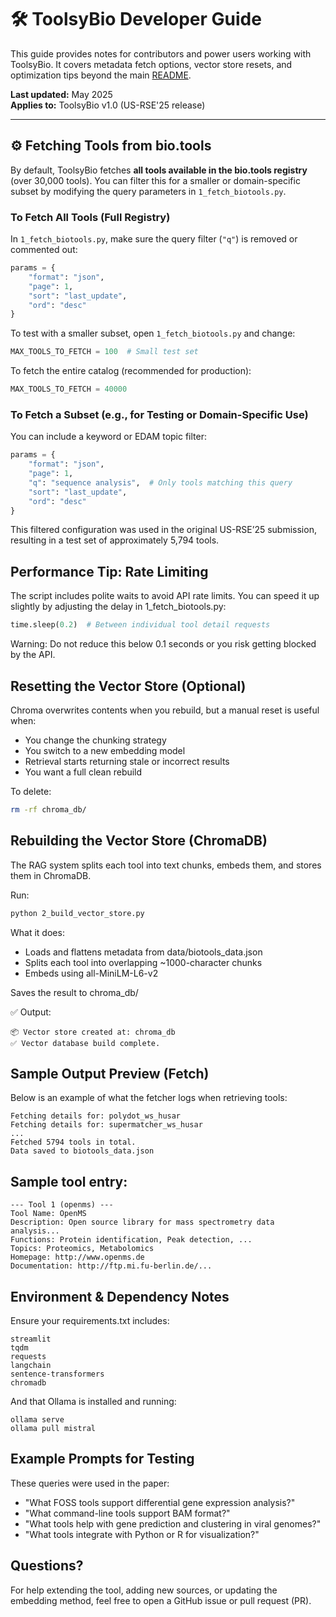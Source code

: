 # 🛠️ ToolsyBio Developer Guide

This guide provides notes for contributors and power users working with ToolsyBio. It covers metadata fetch options, vector store resets, and optimization tips beyond the main [README](../README.md).

**Last updated:** May 2025  
**Applies to:** ToolsyBio v1.0 (US-RSE'25 release)

---

## ⚙️ Fetching Tools from bio.tools

By default, ToolsyBio fetches **all tools available in the bio.tools registry** (over 30,000 tools). You can filter this for a smaller or domain-specific subset by modifying the query parameters in `1_fetch_biotools.py`.

### To Fetch All Tools (Full Registry)
In `1_fetch_biotools.py`, make sure the query filter (`"q"`) is removed or commented out:

```python
params = {
    "format": "json",
    "page": 1,
    "sort": "last_update",
    "ord": "desc"
}
```

To test with a smaller subset, open `1_fetch_biotools.py` and change:

```python
MAX_TOOLS_TO_FETCH = 100  # Small test set
```

To fetch the entire catalog (recommended for production):

```python
MAX_TOOLS_TO_FETCH = 40000
```

### To Fetch a Subset (e.g., for Testing or Domain-Specific Use)
You can include a keyword or EDAM topic filter:
```python
params = {
    "format": "json",
    "page": 1,
    "q": "sequence analysis",  # Only tools matching this query
    "sort": "last_update",
    "ord": "desc"
}
```
This filtered configuration was used in the original US-RSE’25 submission, resulting in a test set of approximately 5,794 tools.

## Performance Tip: Rate Limiting
The script includes polite waits to avoid API rate limits. You can speed it up slightly by adjusting the delay in 1_fetch_biotools.py:

```python
time.sleep(0.2)  # Between individual tool detail requests
```
Warning: Do not reduce this below 0.1 seconds or you risk getting blocked by the API.

## Resetting the Vector Store (Optional)
Chroma overwrites contents when you rebuild, but a manual reset is useful when:
* You change the chunking strategy
* You switch to a new embedding model
* Retrieval starts returning stale or incorrect results
* You want a full clean rebuild

To delete:

```bash
rm -rf chroma_db/
```

## Rebuilding the Vector Store (ChromaDB)
The RAG system splits each tool into text chunks, embeds them, and stores them in ChromaDB.

Run:

```bash
python 2_build_vector_store.py
```

What it does:
* Loads and flattens metadata from data/biotools_data.json
* Splits each tool into overlapping ~1000-character chunks
* Embeds using all-MiniLM-L6-v2

Saves the result to chroma_db/

✅ Output:
```
📦 Vector store created at: chroma_db
✅ Vector database build complete.
```

## Sample Output Preview (Fetch)
Below is an example of what the fetcher logs when retrieving tools:

```
Fetching details for: polydot_ws_husar
Fetching details for: supermatcher_ws_husar
...
Fetched 5794 tools in total.
Data saved to biotools_data.json
```

## Sample tool entry:
```
--- Tool 1 (openms) ---
Tool Name: OpenMS
Description: Open source library for mass spectrometry data analysis...
Functions: Protein identification, Peak detection, ...
Topics: Proteomics, Metabolomics
Homepage: http://www.openms.de
Documentation: http://ftp.mi.fu-berlin.de/...
```


## Environment & Dependency Notes
Ensure your requirements.txt includes:
```
streamlit
tqdm
requests
langchain
sentence-transformers
chromadb
```

And that Ollama is installed and running:
```
ollama serve
ollama pull mistral
```

## Example Prompts for Testing
These queries were used in the paper:
* "What FOSS tools support differential gene expression analysis?"
* "What command-line tools support BAM format?"
* "What tools help with gene prediction and clustering in viral genomes?"
* "What tools integrate with Python or R for visualization?"

## Questions?
For help extending the tool, adding new sources, or updating the embedding method, feel free to open a GitHub issue or pull request (PR).